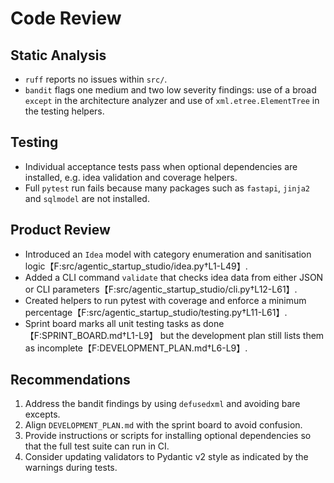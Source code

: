 # Code Review

## Static Analysis
- `ruff` reports no issues within `src/`.
- `bandit` flags one medium and two low severity findings: use of a broad `except` in the architecture analyzer and use of `xml.etree.ElementTree` in the testing helpers.

## Testing
- Individual acceptance tests pass when optional dependencies are installed, e.g. idea validation and coverage helpers.
- Full `pytest` run fails because many packages such as `fastapi`, `jinja2` and `sqlmodel` are not installed.

## Product Review
- Introduced an `Idea` model with category enumeration and sanitisation logic【F:src/agentic_startup_studio/idea.py†L1-L49】.
- Added a CLI command `validate` that checks idea data from either JSON or CLI parameters【F:src/agentic_startup_studio/cli.py†L12-L61】.
- Created helpers to run pytest with coverage and enforce a minimum percentage【F:src/agentic_startup_studio/testing.py†L11-L61】.
- Sprint board marks all unit testing tasks as done【F:SPRINT_BOARD.md†L1-L9】 but the development plan still lists them as incomplete【F:DEVELOPMENT_PLAN.md†L6-L9】.

## Recommendations
1. Address the bandit findings by using `defusedxml` and avoiding bare excepts.
2. Align `DEVELOPMENT_PLAN.md` with the sprint board to avoid confusion.
3. Provide instructions or scripts for installing optional dependencies so that the full test suite can run in CI.
4. Consider updating validators to Pydantic v2 style as indicated by the warnings during tests.

